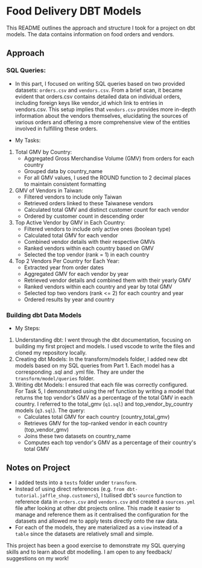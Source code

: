# Food Delivery DBT Models

This README outlines the approach and structure I took for a project on dbt models. The data contains information on food orders and vendors.

## Approach

### SQL Queries:

- In this part, I focused on writing SQL queries based on two provided datasets: `orders.csv` and `vendors.csv`. From a brief scan, it became evident that orders.csv contains detailed data on individual orders, including foreign keys like vendor_id which link to entries in vendors.csv. This setup implies that `vendors.csv` provides more in-depth information about the vendors themselves, elucidating the sources of various orders and offering a more comprehensive view of the entities involved in fulfilling these orders.

- My Tasks:
1. Total GMV by Country:
   - Aggregated Gross Merchandise Volume (GMV) from orders for each country
   - Grouped data by country_name
   - For all GMV values, I used the ROUND function to 2 decimal places to maintain consistent formatting
2. GMV of Vendors in Taiwan:
   - Filtered vendors to include only Taiwan
   - Retrieved orders linked to these Taiwanese vendors
   - Calculated total GMV and distinct customer count for each vendor
   - Ordered by customer count in descending order
3. Top Active Vendor by GMV in Each Country: 
   - Filtered vendors to include only active ones (boolean type)
   - Calculated total GMV for each vendor
   - Combined vendor details with their respective GMVs
   - Ranked vendors within each country based on GMV
   - Selected the top vendor (rank = 1) in each country
4. Top 2 Vendors Per Country for Each Year:
   - Extracted year from order dates
   - Aggregated GMV for each vendor by year
   - Retrieved vendor details and combined them with their yearly GMV
   - Ranked vendors within each country and year by total GMV
   - Selected top two vendors (rank <= 2) for each country and year
   - Ordered results by year and country

### Building dbt Data Models

- My Steps:
1. Understanding dbt: I went through the dbt documentation, focusing on building my first project and models. I used vscode to write the files and cloned my repository locally.
2. Creating dbt Models: In the transform/models folder, I added new dbt models based on my SQL queries from Part 1. Each model has a corresponding .sql and .yml file. They are under the `transform/model/queries` folder.
3. Writing dbt Models: I ensured that each file was correctly configured. For Task 5, I demonstrated using the ref function by writing a model that returns the top vendor's GMV as a percentage of the total GMV in each country. I referred to the total_gmv (`q1.sql`) and top_vendor_by_country models (`q3.sql`). The query:
   - Calculates total GMV for each country (country_total_gmv)
   - Retrieves GMV for the top-ranked vendor in each country (top_vendor_gmv)
   - Joins these two datasets on country_name
   - Computes each top vendor's GMV as a percentage of their country's total GMV

## Notes on Project
- I added tests into a `tests` folder under `transform`.
- Instead of using direct references (e.g. `from dbt-tutorial.jaffle_shop.customers`), I tuilised dbt's `source` function to reference data in `orders.csv` and `vendors.csv` and created a `sources.yml` file after looking at other dbt projects online. This made it easier to manage and reference them as it centralised the configuration for the datasets and allowed me to apply tests directly onto the raw data.
- For each of the models, they are materialized as a `view` instead of a `table` since the datasets are relatively small and simple.

This project has been a good exercise to demonstrate my SQL querying skills and to learn about dbt modelling. I am open to any feedback/ suggestions on my work!
